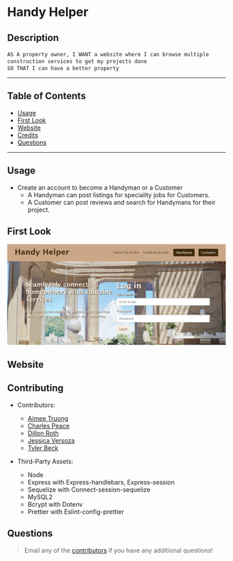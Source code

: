 
# Handy Helper


## Description
    AS A property owner, I WANT a website where I can browse multiple construction services to get my projects done
    SO THAT I can have a better property

---

## Table of Contents
- [Usage](#usage)
- [First Look](#first-look)
- [Website](#heroku-link)
- [Credits](#contributing)
- [Questions](#questions)

---


## Usage
- Create an account to become a Handyman or a Customer
    - A Handyman can post listings for speciality jobs for Customers.
    - A Customer can post reviews and search for Handymans for their project.


## First Look
<img src= 'assets/images/first-look.JPG'>

## Website



## Contributing
- Contributors:
    - [Aimee Truong](https://github.com/aimtruong)
    - [Charles Peace](https://github.com/charlespeace)
    - [Dillon Roth](https://github.com/Droth2)
    - [Jessica Versoza](https://github.com/AngerOverApathy)
    - [Tyler Beck](https://github.com/tybeck7)


- Third-Party Assets:
    - Node
    - Express with Express-handlebars, Express-session
    - Sequelize with Connect-session-sequelize
    - MySQL2
    - Bcrypt with Dotenv
    - Prettier with Eslint-config-prettier


## Questions
>Email any of the [contributors](#contributing) if you have any additional questions!

    
